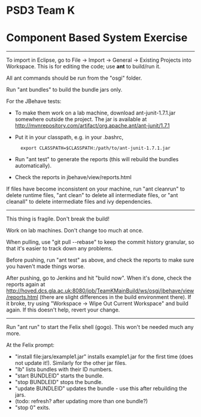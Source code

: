 PSD3 Team K
====
Component Based System Exercise
====

----

To import in Eclipse, go to File -> Import -> General -> Existing Projects into Workspace. This is for editing the code; use **ant** to build/run it.

All ant commands should be run from the "osgi" folder.

Run "ant bundles" to build the bundle jars only.

For the JBehave tests:

* To make them work on a lab machine, download ant-junit-1.7.1.jar somewhere outside the project. The jar is available at http://mvnrepository.com/artifact/org.apache.ant/ant-junit/1.7.1
* Put it in your classpath, e.g. in your .bashrc,

        export CLASSPATH=$CLASSPATH:/path/to/ant-junit-1.7.1.jar

* Run "ant test" to generate the reports (this will rebuild the bundles automatically).
* Check the reports in jbehave/view/reports.html

If files have become inconsistent on your machine, run "ant cleanrun" to delete runtime files, "ant clean" to delete all intermediate files, or "ant cleanall" to delete intermediate files and ivy dependencies.

----

This thing is fragile. Don't break the build!

Work on lab machines. Don't change too much at once.

When pulling, use "git pull --rebase" to keep the commit history granular, so that it's easier to track down any problems.

Before pushing, run "ant test" as above, and check the reports to make sure you haven't made things worse.

After pushing, go to Jenkins and hit "build now". When it's done, check the reports again at
http://hoved.dcs.gla.ac.uk:8080/job/TeamKMainBuild/ws/osgi/jbehave/view/reports.html (there are slight differences in the build environment there). If it broke, try using "Workspace -> Wipe Out Current Workspace" and build again. If this doesn't help, revert your change.

----

Run "ant run" to start the Felix shell (gogo). This won't be needed much any more.

At the Felix prompt:

* "install file:jars/example1.jar" installs example1.jar for the first time (does not update it!). Similarly for the other jar files.
* "lb" lists bundles with their ID numbers.
* "start BUNDLEID" starts the bundle.
* "stop BUNDLEID" stops the bundle.
* "update BUNDLEID" updates the bundle - use this after rebuilding the jars.
* (todo: refresh? after updating more than one bundle?)
* "stop 0" exits.

